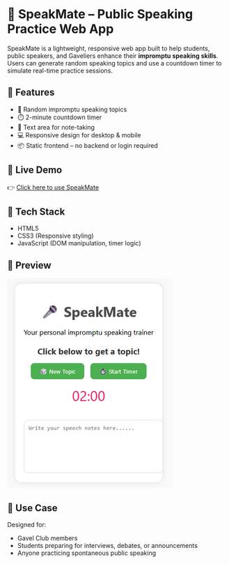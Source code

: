 # 🎤 SpeakMate – Public Speaking Practice Web App

SpeakMate is a lightweight, responsive web app built to help students, public speakers, and Gaveliers enhance their **impromptu speaking skills**. Users can generate random speaking topics and use a countdown timer to simulate real-time practice sessions.

## 🌟 Features

- 🎲 Random impromptu speaking topics
- ⏱️ 2-minute countdown timer
- 📝 Text area for note-taking
- 💻 Responsive design for desktop & mobile
- 📦 Static frontend – no backend or login required

## 🚀 Live Demo

👉 [Click here to use SpeakMate](https://Sandadinu.github.io/SpeakMate)

## 📂 Tech Stack

- HTML5
- CSS3 (Responsive styling)
- JavaScript (DOM manipulation, timer logic)

## 📸 Preview

[![SpeakMate Screenshot](preview.png)](https://Sandadinu.github.io/SpeakMate) 

## 🎯 Use Case

Designed for:
- Gavel Club members
- Students preparing for interviews, debates, or announcements
- Anyone practicing spontaneous public speaking

